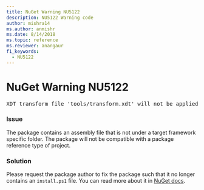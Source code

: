 ```yaml
---
title: NuGet Warning NU5122
description: NU5122 Warning code
author: mishra14
ms.author: anmishr
ms.date: 8/14/2018
ms.topic: reference
ms.reviewer: anangaur
f1_keywords: 
  - NU5122
---
```


# NuGet Warning NU5122
<pre>XDT transform file 'tools/transform.xdt' will not be applied when the package is installed after the migration.</pre>

### Issue

The package contains an assembly file that is not under a target framework specific folder. The package will not be compatible with a package reference type of project.


### Solution

Please request the package author to fix the package such that it no longer contains an `install.ps1` file. You can read more about it in [NuGet docs](https://docs.microsoft.com/en-us/nuget/reference/migrate-packages-config-to-package-reference).

